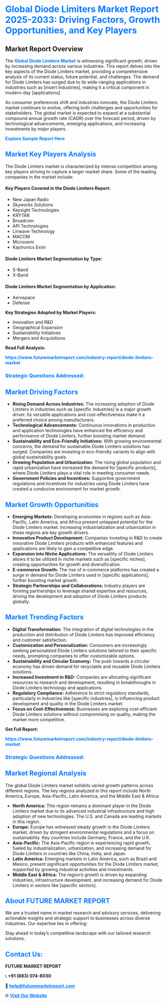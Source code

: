 <h1 style="color: #007BFF;">Global Diode Limiters Market Report 2025-2033: Driving Factors, Growth Opportunities, and Key Players</h1>

<section id="overview">
<h2>Market Report Overview</h2>
<p>The <a href="https://www.futuremarketreport.com/industry-report/diode-limiters-market" style="color: #007BFF; text-decoration: none;"><strong>Global Diode Limiters Market</strong></a> is witnessing significant growth, driven by increasing demand across various industries. This report delves into the key aspects of the Diode Limiters market, providing a comprehensive analysis of its current status, future potential, and challenges. The demand for Diode Limiters has surged due to its wide-ranging applications in industries such as [insert industries], making it a critical component in modern-day [applications].</p>
<p>As consumer preferences shift and industries innovate, the Diode Limiters market continues to evolve, offering both challenges and opportunities for stakeholders. The global market is expected to expand at a substantial compound annual growth rate (CAGR) over the forecast period, driven by technological advancements, emerging applications, and increasing investments by major players.</p>
</section>

<section id="overview">
<p><a href="https://www.futuremarketreport.com/request-sample/reportId=92242" style="color: #007BFF; text-decoration: none;"><strong>Explore Sample Report Here</strong></a></p>
</section>

<section id="key-players">
<h2 style="color: #007BFF;">Market Key Players Analysis</h2>
<p>The Diode Limiters market is characterized by intense competition among key players striving to capture a larger market share. Some of the leading companies in the market include:</p>
<h4>Key Players Covered in the Diode Limiters Report:</h4>
<ul><li>New Japan Radio</li><li>Skyworks Solutions</li><li>Keysight Technologies</li><li>KRYTAR</li><li>Broadcom</li><li>API Technologies</li><li>Linwave Technology</li><li>MACOM</li><li>Microsemi</li><li>Kaytronics Exim</li></ul>
<h4>Diode Limiters Market Segmentation by Type:</h4>
<ul><li>S-Band</li><li>X-Band</li></ul>

<h4>Diode Limiters Market Segmentation by Application:</h4>
<ul><li>Aerospace</li><li>Defense</li></ul>
<p><strong>Key Strategies Adopted by Market Players:</strong></p>
<ul>
<li>Innovation and R&D</li>
<li>Geographical Expansion</li>
<li>Sustainability Initiatives</li>
<li>Mergers and Acquisitions</li>
</ul>
</section>

<section>
<p><strong>Read Full Analysis: </strong></p><a href="https://www.futuremarketreport.com/industry-report/diode-limiters-market" style="color: #007BFF; text-decoration: none;"><strong>https://www.futuremarketreport.com/industry-report/diode-limiters-market</strong></a>
<h3 style="color: #007BFF;">Strategic Questions Addressed:</h3>
</section>

<section id="driving-factors">
<h2 style="color: #007BFF;">Market Driving Factors</h2>
<ul>
<li><strong>Rising Demand Across Industries:</strong> The increasing adoption of Diode Limiters in industries such as [specific industries] is a major growth driver. Its versatile applications and cost-effectiveness make it a preferred choice among manufacturers.</li>
<li><strong>Technological Advancements:</strong> Continuous innovations in production and application technologies have enhanced the efficiency and performance of Diode Limiters, further boosting market demand.</li>
<li><strong>Sustainability and Eco-Friendly Initiatives:</strong> With growing environmental concerns, the demand for sustainable Diode Limiters solutions has surged. Companies are investing in eco-friendly variants to align with global sustainability goals.</li>
<li><strong>Growing Population and Urbanization:</strong> The rising global population and rapid urbanization have increased the demand for [specific products], where Diode Limiters plays a vital role in meeting consumer needs.</li>
<li><strong>Government Policies and Incentives:</strong> Supportive government regulations and incentives for industries using Diode Limiters have created a conducive environment for market growth.</li>
</ul>
</section>

<section id="growth-opportunities">
<h2 style="color: #007BFF;">Market Growth Opportunities</h2>
<ul>
<li><strong>Emerging Markets:</strong> Developing economies in regions such as Asia-Pacific, Latin America, and Africa present untapped potential for the Diode Limiters market. Increasing industrialization and urbanization in these regions are key growth drivers.</li>
<li><strong>Innovative Product Development:</strong> Companies investing in R&D to create innovative Diode Limiters products with enhanced features and applications are likely to gain a competitive edge.</li>
<li><strong>Expansion into Niche Applications:</strong> The versatility of Diode Limiters allows it to be utilized in niche markets such as [specific niches], creating opportunities for growth and diversification.</li>
<li><strong>E-commerce Growth:</strong> The rise of e-commerce platforms has created a surge in demand for Diode Limiters used in [specific applications], further boosting market growth.</li>
<li><strong>Strategic Partnerships and Collaborations:</strong> Industry players are forming partnerships to leverage shared expertise and resources, driving the development and adoption of Diode Limiters products globally.</li>
</ul>
</section>

<section id="trending-factors">
<h2 style="color: #007BFF;">Market Trending Factors</h2>
<ul>
<li><strong>Digital Transformation:</strong> The integration of digital technologies in the production and distribution of Diode Limiters has improved efficiency and customer satisfaction.</li>
<li><strong>Customization and Personalization:</strong> Consumers are increasingly seeking personalized Diode Limiters solutions tailored to their specific needs, prompting companies to offer customizable options.</li>
<li><strong>Sustainability and Circular Economy:</strong> The push towards a circular economy has driven demand for recyclable and reusable Diode Limiters solutions.</li>
<li><strong>Increased Investment in R&D:</strong> Companies are allocating significant resources to research and development, resulting in breakthroughs in Diode Limiters technology and applications.</li>
<li><strong>Regulatory Compliance:</strong> Adherence to strict regulatory standards, particularly in industries like [specific industries], is influencing product development and quality in the Diode Limiters market.</li>
<li><strong>Focus on Cost-Effectiveness:</strong> Businesses are exploring cost-efficient Diode Limiters solutions without compromising on quality, making the market more competitive.</li>
</ul>
</section>

<section>
<p><strong>Get Full Report: </strong></p><a href="https://www.futuremarketreport.com/industry-report/diode-limiters-market" style="color: #007BFF; text-decoration: none;"><strong>https://www.futuremarketreport.com/industry-report/diode-limiters-market</strong></a>
<h3 style="color: #007BFF;">Strategic Questions Addressed:</h3>
</section>


<section id="regional-analysis">
<h2 style="color: #007BFF;">Market Regional Analysis</h2>
<p>The global Diode Limiters market exhibits varied growth patterns across different regions. The key regions analyzed in this report include North America, Europe, Asia-Pacific, Latin America, and the Middle East & Africa:</p>
<ul>
<li><strong>North America:</strong> This region remains a dominant player in the Diode Limiters market due to its advanced industrial infrastructure and high adoption of new technologies. The U.S. and Canada are leading markets in this region.</li>
<li><strong>Europe:</strong> Europe has witnessed steady growth in the Diode Limiters market, driven by stringent environmental regulations and a focus on sustainability. Key countries include Germany, France, and the U.K.</li>
<li><strong>Asia-Pacific:</strong> The Asia-Pacific region is experiencing rapid growth, fueled by industrialization, urbanization, and increasing demand for Diode Limiters in countries like China, India, and Japan.</li>
<li><strong>Latin America:</strong> Emerging markets in Latin America, such as Brazil and Mexico, present significant opportunities for the Diode Limiters market, supported by growing industrial activities and investments.</li>
<li><strong>Middle East & Africa:</strong> The region’s growth is driven by expanding industries, infrastructure development, and increasing demand for Diode Limiters in sectors like [specific sectors].</li>
</ul>
</section>

<footer>
<h2 style="color: #007BFF;">About FUTURE MARKET REPORT</h2>
<p>We are a trusted name in market research and advisory services, delivering actionable insights and strategic support to businesses across diverse industries. Our expertise lies in offering:</p>

<p>Stay ahead in today’s competitive landscape with our tailored research solutions.</p>

<h2 style="color: #007BFF;">Contact Us:</h2>
<p><strong>FUTURE MARKET REPORT</strong></p>
<p>📞 <strong>+91 (883) 074-8030</strong></p>
<p>📧 <strong><a href="mailto:help@futuremarketreport.com" style="color: #007BFF;">help@futuremarketreport.com</a></strong></p>
<p>🌐 <strong><a href="https://www.futuremarketreport.com/" style="color: #007BFF;">Visit Our Website</a></strong></p>
</footer>